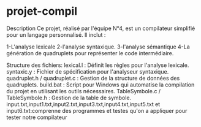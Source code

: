 # projet-compil
Description
Ce projet, réalisé par l'équipe N°4, est un compilateur simplifié pour un langage personnalisé. Il inclut :

  1-L'analyse lexicale 
  2-l'analyse syntaxique.
  3-l'analyse sémantique
  4-La génération de quadruplets pour représenter le code intermédiaire.

Structure des fichiers:
   lexical.l : Définit les règles pour l'analyse lexicale.
   syntaxic.y : Fichier de spécification pour l'analyseur syntaxique.
   quadruplet.h / quadruplet.c : Gestion de la structure de données des quadruplets.
   build.bat : Script pour Windows qui automatise la compilation du projet en utilisant les outils nécessaires.
   TableSymbole.c / TableSymbole.h : Gestion de la table de symbole.
   input.txt,input1.txt,input2.txt,input3.txt,input4.txt,input5.txt et input6.txt:comprenne des programmes et testes qu'on a appliquer pour tester notre compilateur
